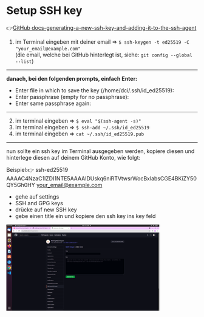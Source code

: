 # Setup SSH key 


:point_right:[GitHub docs-generating-a-new-ssh-key-and-adding-it-to-the-ssh-agent](https://docs.github.com/en/authentication/connecting-to-github-with-ssh/generating-a-new-ssh-key-and-adding-it-to-the-ssh-agent)

1. im Terminal eingeben mit deiner email => `$ ssh-keygen -t ed25519 -C "your_email@example.com"`\
(die email, welche bei GitHub hinterlegt ist, siehe: `git config --global --list`)

---
**danach, bei den folgenden prompts, einfach Enter:**

- Enter file in which to save the key (/home/dci/.ssh/id_ed25519):
- Enter passphrase (empty for no passphrase):
- Enter same passphrase again: 

---
2. im terminal eingeben => `$ eval "$(ssh-agent -s)"`
3. im terminal eingeben => `$ ssh-add ~/.ssh/id_ed25519`
4. im terminal eingeben => `cat ~/.ssh/id_ed25519.pub`

---
nun sollte ein ssh key im Terminal ausgegeben werden, kopiere diesen und hinterlege diesen auf deinem GitHub Konto, wie folgt:

Beispiel::point_right: ssh-ed25519 AAAAC4NzaC1lZDI1NTE5AAAAIDUskq6niRTVtwsrWocBxlabsCGE4BKiZY50QY5Gh0HY your_email@example.com

- gehe auf settings 
- SSH and GPG keys 
- drücke auf new SSH key 
- gebe einen title ein und kopiere den ssh key ins key feld

<img src="ssh-github.png" alt="ssh-github" width="80%"> 

